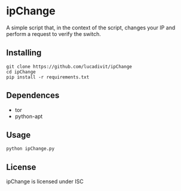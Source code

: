 # ipChange
A simple script that, in the context of the script, changes your IP and perform a request to verify the switch.

## Installing
```
git clone https://github.com/lucadivit/ipChange
cd ipChange
pip install -r requirements.txt
```

## Dependences
* tor
* python-apt

## Usage
```
python ipChange.py
```

## License

ipChange is licensed under ISC
